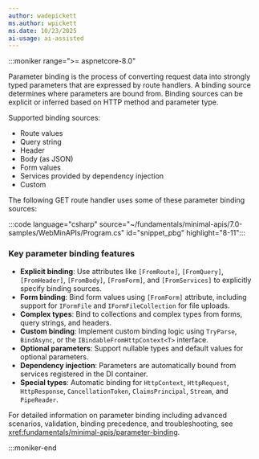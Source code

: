 ```yaml
---
author: wadepickett
ms.author: wpickett
ms.date: 10/23/2025
ai-usage: ai-assisted
---
```


:::moniker range=">= aspnetcore-8.0"

Parameter binding is the process of converting request data into strongly typed parameters that are expressed by route handlers. A binding source determines where parameters are bound from. Binding sources can be explicit or inferred based on HTTP method and parameter type.

Supported binding sources:

* Route values
* Query string
* Header
* Body (as JSON)
* Form values
* Services provided by dependency injection
* Custom

The following GET route handler uses some of these parameter binding sources:

:::code language="csharp" source="~/fundamentals/minimal-apis/7.0-samples/WebMinAPIs/Program.cs" id="snippet_pbg" highlight="8-11":::

### Key parameter binding features

* **Explicit binding**: Use attributes like `[FromRoute]`, `[FromQuery]`, `[FromHeader]`, `[FromBody]`, `[FromForm]`, and `[FromServices]` to explicitly specify binding sources.
* **Form binding**: Bind form values using `[FromForm]` attribute, including support for `IFormFile` and `IFormFileCollection` for file uploads.
* **Complex types**: Bind to collections and complex types from forms, query strings, and headers.
* **Custom binding**: Implement custom binding logic using `TryParse`, `BindAsync`, or the `IBindableFromHttpContext<T>` interface.
* **Optional parameters**: Support nullable types and default values for optional parameters.
* **Dependency injection**: Parameters are automatically bound from services registered in the DI container.
* **Special types**: Automatic binding for `HttpContext`, `HttpRequest`, `HttpResponse`, `CancellationToken`, `ClaimsPrincipal`, `Stream`, and `PipeReader`.

For detailed information on parameter binding including advanced scenarios, validation, binding precedence, and troubleshooting, see <xref:fundamentals/minimal-apis/parameter-binding>.

:::moniker-end

